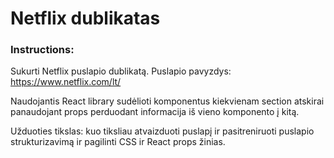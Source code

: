 # Netflix dublikatas

### Instructions:

Sukurti Netflix puslapio dublikatą. Puslapio pavyzdys: https://www.netflix.com/lt/

Naudojantis React library sudėlioti komponentus kiekvienam section atskirai panaudojant props perduodant informacija iš vieno komponento į kitą.

Užduoties tikslas: kuo tiksliau atvaizduoti puslapį ir pasitreniruoti puslapio strukturizavimą ir pagilinti CSS ir React props žinias.
